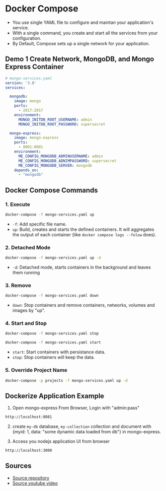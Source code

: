 # Docker Compose

- You use single YAML file to configure and maintan your application's service.
- With a single command, you create and start all the services from your configuration.
- By Default, Compose sets up a single network for your application.

## Demo 1 Create Network, MongoDB, and Mongo Express Container

```yaml
# mongo-services.yaml
version: '3.8'
services:

  mongodb:
    image: mongo
    ports:
      - 2017:2017
    environment:
      MONGO_INITDB_ROOT_USERNAME: admin
      MONGO_INITDB_ROOT_PASSWORD: supersecret

  mongo-express:
    image: mongo-express
    ports:
      - 8081:8081
    environment:
      ME_CONFIG_MONGODB_ADMINUSERNAME: admin
      ME_CONFIG_MONGODB_ADNIMPASSWORD: supersecret
      ME_CONFIG_MONGODB_SERVER: mongodb
    depends_on:
      - "mongodb"
```

## Docker Compose Commands

### 1. Execute

```bash
docker-compose -f mongo-services.yaml up
```

- `-f`: Add specific file name.
- `up`: Build, creates and starts the defined containers. It will aggregates the output of each container (like `docker compose logs --folow` does).

### 2. Detached Mode

```bash
docker-compose -f mongo-services.yaml up -d
```

- `-d`: Detached mode, starts containers in the background and leaves them running

### 3. Remove

```bash
docker-compose -f mongo-services.yaml down
```

- `down`: Stop containers and remove containers, networks, volumes and images by "up".

### 4. Start and Stop

```bash
docker-compose -f mongo-services.yaml stop
```

```bash
docker-compose -f mongo-services.yaml start
```

- `start`: Start containers with persistance data.
- `stop`: Stop containers will keep the data.

### 5. Override Project Name

```bash
docker-compose -p projects -f mongo-services.yaml up -d
```

## Dockerize Application Example

1. Open mongo-express From Browser, Login with "admin:pass"

  ```bash
  http://localhost:8081
  ```

2. create `my-db` database, `my-collection` collection and document with {myid: 1, data: "some dynamic data loaded from db"} in mongo-express.

3. Access you nodejs application UI from browser

  ```bash
  http://localhost:3000
  ```

## Sources

- [Source repository](https://gitlab.com/twn-youtube/docker-compose-crash-course)
- [Source youtube video](https://www.youtube.com/watch?v=SXwC9fSwct8)
